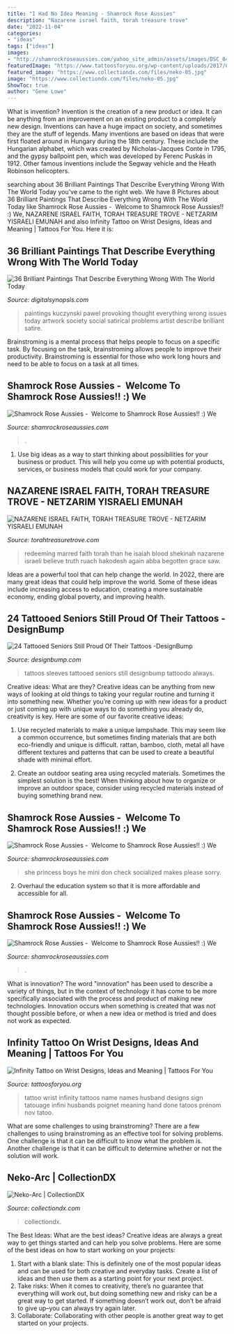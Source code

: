 ```yaml
---
title: "I Had No Idea Meaning - Shamrock Rose Aussies"
description: "Nazarene israel faith, torah treasure trove"
date: "2022-11-04"
categories:
- "ideas"
tags: ["ideas"]
images:
- "http://shamrockroseaussies.com/yahoo_site_admin/assets/images/DSC_0406.79194503_std.JPG"
featuredImage: "https://www.tattoosforyou.org/wp-content/uploads/2017/05/Infinity-Tattoo-on-Wrist-with-Names.jpg"
featured_image: "https://www.collectiondx.com/files/neko-05.jpg"
image: "https://www.collectiondx.com/files/neko-05.jpg"
ShowToc: true
author: "Gene Lowe"
---
```



What is invention?
Invention is the creation of a new product or idea. It can be anything from an improvement on an existing product to a completely new design. Inventions can have a huge impact on society, and sometimes they are the stuff of legends.
Many inventions are based on ideas that were first floated around in Hungary during the 18th century. These include the Hungarian alphabet, which was created by Nicholas-Jacques Conte in 1795, and the gypsy ballpoint pen, which was developed by Ferenc Puskás in 1912. Other famous inventions include the Segway vehicle and the Heath Robinson helicopters.

	

		
searching about 36 Brilliant Paintings That Describe Everything Wrong With The World Today you've came to the right web. We have 8 Pictures about 36 Brilliant Paintings That Describe Everything Wrong With The World Today like Shamrock Rose Aussies - ﻿﻿﻿ Welcome to Shamrock Rose Aussies!! :) We, NAZARENE ISRAEL FAITH, TORAH TREASURE TROVE - NETZARIM YISRAELI EMUNAH and also Infinity Tattoo on Wrist Designs, Ideas and Meaning | Tattoos For You. Here it is:
		
    
## 36 Brilliant Paintings That Describe Everything Wrong With The World Today

<img loading=lazy src="https://digitalsynopsis.com/wp-content/uploads/2014/10/thought-provoking-paintings-pawel-kuczynski-30.jpg" onerror="this.onerror=null;this.src='https://tse4.mm.bing.net/th?id=OIP.QcffVMJmDGDrLyGXnNShuAHaKx&amp;pid=15.1';" alt="36 Brilliant Paintings That Describe Everything Wrong With The World Today">

_Source: digitalsynopsis.com_

>paintings kuczynski pawel provoking thought everything wrong issues today artwork society social satirical problems artist describe brilliant satire. 

	

Brainstroming is a mental process that helps people to focus on a specific task. By focusing on the task, brainstroming allows people to improve their productivity. Brainstroming is essential for those who work long hours and need to be able to focus on a task at all times.

    
## Shamrock Rose Aussies - ﻿﻿﻿ Welcome To Shamrock Rose Aussies!! :) We

<img loading=lazy src="http://shamrockroseaussies.com/yahoo_site_admin/assets/images/DSC_0782.124232546_std.JPG" onerror="this.onerror=null;this.src='https://tse4.mm.bing.net/th?id=OIP.A849W9qZ-uNXkjQ6RNtH0QHaE-&amp;pid=15.1';" alt="Shamrock Rose Aussies - ﻿﻿﻿ Welcome to Shamrock Rose Aussies!! :) We">

_Source: shamrockroseaussies.com_

>. 

	

1. Use big ideas as a way to start thinking about possibilities for your business or product. This will help you come up with potential products, services, or business models that could work for your company. 

    
## NAZARENE ISRAEL FAITH, TORAH TREASURE TROVE - NETZARIM YISRAELI EMUNAH

<img loading=lazy src="http://torahtreasuretrove.com/yahoo_site_admin/assets/images/_wsb_250x369_CRUCIFIEDJESUS_19013191570141307_std.92144316_std.jpg" onerror="this.onerror=null;this.src='https://tse1.mm.bing.net/th?id=OIP.KGslYoFjhxoL4_p3z2ZxFQAAAA&amp;pid=15.1';" alt="NAZARENE ISRAEL FAITH, TORAH TREASURE TROVE - NETZARIM YISRAELI EMUNAH">

_Source: torahtreasuretrove.com_

>redeeming marred faith torah than he isaiah blood shekinah nazarene israeli believe truth ruach hakodesh again abba begotten grace saw. 

	

Ideas are a powerful tool that can help change the world. In 2022, there are many great ideas that could help improve the world. Some of these ideas include increasing access to education, creating a more sustainable economy, ending global poverty, and improving health.

    
## 24 Tattooed Seniors Still Proud Of Their Tattoos -DesignBump

<img loading=lazy src="https://cdn.designbump.com/wp-content/uploads/2015/03/enhanced-20885-1426526355-1.jpg" onerror="this.onerror=null;this.src='https://tse4.mm.bing.net/th?id=OIP.ELU6jaGee0Mb0T50-NRfyAHaLH&amp;pid=15.1';" alt="24 Tattooed Seniors Still Proud Of Their Tattoos -DesignBump">

_Source: designbump.com_

>tattoos sleeves tattooed seniors still designbump tattoodo always. 

	

Creative ideas: What are they?
Creative ideas can be anything from new ways of looking at old things to taking your regular routine and turning it into something new. Whether you’re coming up with new ideas for a product or just coming up with unique ways to do something you already do, creativity is key. Here are some of our favorite creative ideas: 
1. Use recycled materials to make a unique lampshade. This may seem like a common occurrence, but sometimes finding materials that are both eco-friendly and unique is difficult. rattan, bamboo, cloth, metal all have different textures and patterns that can be used to create a beautiful shade with minimal effort. 

2. Create an outdoor seating area using recycled materials. Sometimes the simplest solution is the best! When thinking about how to organize or improve an outdoor space, consider using recycled materials instead of buying something brand new.

    
## Shamrock Rose Aussies - ﻿﻿﻿ Welcome To Shamrock Rose Aussies!! :) We

<img loading=lazy src="http://shamrockroseaussies.com/yahoo_site_admin/assets/images/DSC_0406.79194503_std.JPG" onerror="this.onerror=null;this.src='https://tse4.mm.bing.net/th?id=OIP.F6JgoUmrZJDAPWgOpkVukwHaE-&amp;pid=15.1';" alt="Shamrock Rose Aussies - ﻿﻿﻿ Welcome to Shamrock Rose Aussies!! :) We">

_Source: shamrockroseaussies.com_

>she princess boys he mini don check socialized makes please sorry. 

	

2. Overhaul the education system so that it is more affordable and accessible for all.

    
## Shamrock Rose Aussies - ﻿﻿﻿ Welcome To Shamrock Rose Aussies!! :) We

<img loading=lazy src="http://shamrockroseaussies.com/yahoo_site_admin/assets/images/DSC_0882.61212443_std.JPG" onerror="this.onerror=null;this.src='https://tse3.mm.bing.net/th?id=OIP.HpgsgUxhfg6v_3v7qY-pMQHaE-&amp;pid=15.1';" alt="Shamrock Rose Aussies - ﻿﻿﻿ Welcome to Shamrock Rose Aussies!! :) We">

_Source: shamrockroseaussies.com_

>. 

	

What is innovation?
The word "innovation" has been used to describe a variety of things, but in the context of technology it has come to be more specifically associated with the process and product of making new technologies. Innovation occurs when something is created that was not thought possible before, or when a new idea or method is tried and does not work as expected.

    
## Infinity Tattoo On Wrist Designs, Ideas And Meaning | Tattoos For You

<img loading=lazy src="https://www.tattoosforyou.org/wp-content/uploads/2017/05/Infinity-Tattoo-on-Wrist-with-Names.jpg" onerror="this.onerror=null;this.src='https://tse3.mm.bing.net/th?id=OIP.emun_K1_q_K7yh_HpedntQHaJ3&amp;pid=15.1';" alt="Infinity Tattoo on Wrist Designs, Ideas and Meaning | Tattoos For You">

_Source: tattoosforyou.org_

>tattoo wrist infinity tattoos name names husband designs sign tatouage infini husbands poignet meaning hand done tatoos prénom nov tatoo. 

	

What are some challenges to using brainstroming?
There are a few challenges to using brainstroming as an effective tool for solving problems. One challenge is that it can be difficult to know what the problem is. Another challenge is that it can be difficult to determine whether or not the solution will work.

    
## Neko-Arc | CollectionDX

<img loading=lazy src="https://www.collectiondx.com/files/neko-05.jpg" onerror="this.onerror=null;this.src='https://tse1.mm.bing.net/th?id=OIP.LoQtQQpA6dz2kFUnq9MATQHaJ4&amp;pid=15.1';" alt="Neko-Arc | CollectionDX">

_Source: collectiondx.com_

>collectiondx. 

	

The Best Ideas: What are the best ideas?
Creative ideas are always a great way to get things started and can help you solve problems. Here are some of the best ideas on how to start working on your projects: 
1. Start with a blank slate: This is definitely one of the most popular ideas and can be used for both creative and everyday tasks. Create a list of ideas and then use them as a starting point for your next project. 
2. Take risks: When it comes to creativity, there’s no guarantee that everything will work out, but doing something new and risky can be a great way to get started. If something doesn’t work out, don’t be afraid to give up–you can always try again later. 
3. Collaborate: Collaborating with other people is another great way to get started on your projects.

